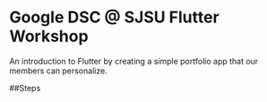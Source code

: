# Google DSC @ SJSU Flutter Workshop

An introduction to Flutter by creating a simple portfolio app that our members can personalize. 

##Steps
